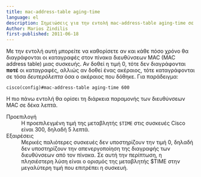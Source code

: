 ```yaml
---
title: mac-address-table aging-time
language: el
description: Σημειώσεις για την εντολή mac-address-table aging-time σε συσκευές Cisco
Author: Marios Zindilis
first-published: 2011-06-18
---
```


Με την εντολή αυτή μπορείτε να καθορίσετε αν και κάθε πόσο χρόνο θα 
διαγράφονται οι καταγραφές στον πίνακα διευθύνσεων MAC (MAC address 
table) μιας συσκευής. Αν δοθεί η τιμή 0, τότε δεν διαγράφονται **ποτέ** 
οι καταγραφές, αλλιώς αν δοθεί ένας ακέραιος, τότε καταγράφονται σε 
τόσα <i>δευτερόλεπτα</i> όσα ο ακέραιος που δόθηκε. Για παράδειγμα:

    cisco(config)#mac-address-table aging-time 600

Η πιο πάνω εντολή θα ορίσει τη διάρκεια παραμονής των διευθύνσεων MAC 
σε δέκα λεπτά.

<dl>
<dt> Προεπιλογή
</dt><dd> Η προεπιλεγμένη τιμή της μεταβλητής <code>$TIME</code> στις συσκευές Cisco είναι 300, δηλαδή 5 λεπτά.
</dd><dt> Εξαιρέσεις
</dt><dd> Μερικές παλιότερες συσκευές δεν υποστηρίζουν την τιμή 0, δηλαδή δεν υποστηρίζουν την απενεργοποίηση της διαγραφής των διευθύνσεων από τον πίνακα. Σε αυτή την περίπτωση, η πλησιέστερη λύση είναι ο ορισμός της μεταβλητής $TIME στην μεγαλύτερη τιμή που επιτρέπει η συσκευή.
</dd></dl>
